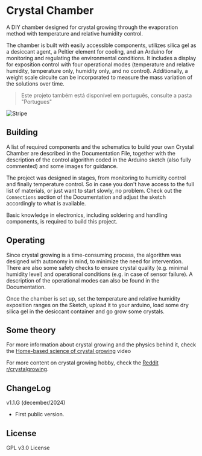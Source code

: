 # Crystal Chamber
A DIY chamber designed for crystal growing through the evaporation method with temperature and relative humidity control.

The chamber is built with easily accessible components, utilizes silica gel as a desiccant agent, a Peltier element for cooling, and an Arduino for monitoring and regulating the environmental conditions. It includes a display for exposition control with four operational modes (temperature and relative humidity, temperature only, humidity only, and no control). Additionally, a weight scale circuite can be incorporated to measure the mass variation of the solutions over time.

> Este projeto também está disponível em português, consulte a pasta "Portugues"

![Stripe](https://github.com/user-attachments/assets/7bcbd330-28e0-417c-8444-f9dd65262b67)
## Building
A list of required components and the schematics to build your own Crystal Chamber are described in the Documentation File, together with the description of the control algorithm coded in the Arduino sketch (also fully commented) and some images for guidance.

The project was designed in stages, from monitoring to humidity control and finally temperature control. So in case you don't have access to the full list of materials, or just want to start slowly, no problem. Check out the `Connections` section of the Documentation and adjust the sketch accordingly to what is available.

Basic knowledge in electronics, including soldering and handling components, is required to build this project. 
## Operating
Since crystal growing is a time-consuming process, the algorithm was designed with autonomy in mind, to minimize the need for intervention. There are also some safety checks to ensure crystal quality (e.g. minimal humidity level) and operational conditions (e.g. in case of sensor failure). A description of the operational modes can also be found in the Documentation. 

Once the chamber is set up, set the temperature and relative humidity exposition ranges on the Sketch, upload it to your arduino, load some dry silica gel in the desiccant container and go grow some crystals.

## Some theory
For more information about crystal growing and the physics behind it, check the [Home-based science of crystal growing](https://youtu.be/u3r0Pdgs1Jw) video

For more content on crystal growing hobby, check the [Reddit r/crystalgrowing](https://www.reddit.com/r/crystalgrowing/).

## ChangeLog
v1.1.G (december/2024) 
- First public version.

## License 
GPL v3.0 License

